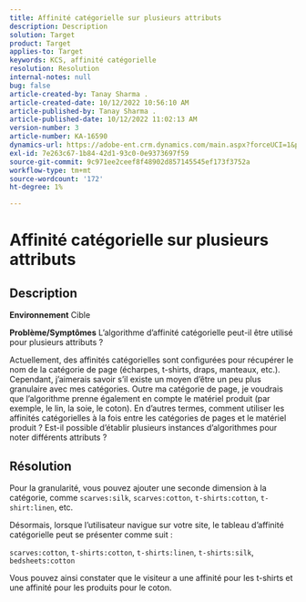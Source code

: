 ```yaml
---
title: Affinité catégorielle sur plusieurs attributs
description: Description
solution: Target
product: Target
applies-to: Target
keywords: KCS, affinité catégorielle
resolution: Resolution
internal-notes: null
bug: false
article-created-by: Tanay Sharma .
article-created-date: 10/12/2022 10:56:10 AM
article-published-by: Tanay Sharma .
article-published-date: 10/12/2022 11:02:13 AM
version-number: 3
article-number: KA-16590
dynamics-url: https://adobe-ent.crm.dynamics.com/main.aspx?forceUCI=1&pagetype=entityrecord&etn=knowledgearticle&id=3df49f79-1c4a-ed11-bba2-0022480868ff
exl-id: 7e263c67-1b84-42d1-93c0-0e9373697f59
source-git-commit: 9c971ee2ceef8f48902d857145545ef173f3752a
workflow-type: tm+mt
source-wordcount: '172'
ht-degree: 1%

---
```


# Affinité catégorielle sur plusieurs attributs

## Description

<b>Environnement</b>
Cible


<b>Problème/Symptômes</b>
L’algorithme d’affinité catégorielle peut-il être utilisé pour plusieurs attributs ?

Actuellement, des affinités catégorielles sont configurées pour récupérer le nom de la catégorie de page (écharpes, t-shirts, draps, manteaux, etc.). Cependant, j’aimerais savoir s’il existe un moyen d’être un peu plus granulaire avec mes catégories. Outre ma catégorie de page, je voudrais que l’algorithme prenne également en compte le matériel produit (par exemple, le lin, la soie, le coton). En d’autres termes, comment utiliser les affinités catégorielles à la fois entre les catégories de pages et le matériel produit ? Est-il possible d’établir plusieurs instances d’algorithmes pour noter différents attributs ?


## Résolution


Pour la granularité, vous pouvez ajouter une seconde dimension à la catégorie, comme `scarves:silk`, `scarves:cotton`, `t-shirts:cotton`, `t-shirt:linen`, etc.

Désormais, lorsque l’utilisateur navigue sur votre site, le tableau d’affinité catégorielle peut se présenter comme suit :

`scarves:cotton`, `t-shirts:cotton`, `t-shirts:linen`, `t-shirts:silk`, `bedsheets:cotton`

Vous pouvez ainsi constater que le visiteur a une affinité pour les t-shirts et une affinité pour les produits pour le coton.
